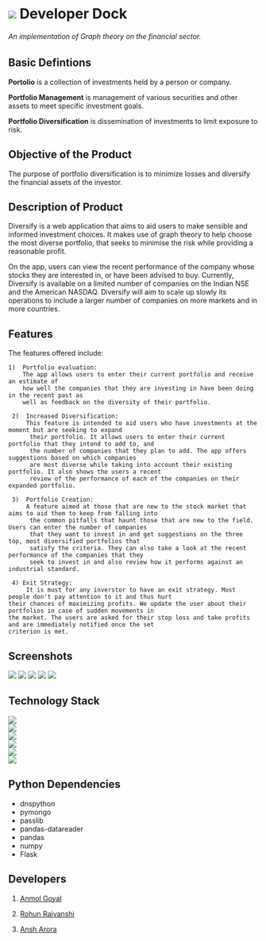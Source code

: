 # ![](https://github.com/Parizval/DeveloperDock/blob/master/enterprise.png) Developer Dock
###### An implementation of Graph theory on the financial sector.


## Basic Defintions 

**Portolio** is a collection of investments held by a person or company.

**Portfolio Management** is management of various securities and other assets to meet 
specific investment goals.

**Portfolio Diversification** is dissemination of investments 
to limit exposure to risk.

## Objective of the Product
   The purpose of portfolio diversification is to minimize losses and 
    diversify the financial assets of the investor.

## Description of Product

Diversify is a web application that aims to aid users to make sensible and informed investment choices. It makes use of graph theory to help choose the most diverse portfolio, that seeks to minimise the risk while providing a reasonable profit. 

On the app, users can view the recent performance of the company whose stocks they are interested in, or have been advised to buy. 
Currently, Diversify is available on a limited number of companies on the Indian NSE and the American NASDAQ. Diversify will aim to scale up slowly its operations to include a larger number of companies on more markets and in more countries.


## Features
The features offered include:
    
    1)  Portfolio evaluation:
        The app allows users to enter their current portfolio and receive an estimate of 
        how well the companies that they are investing in have been doing in the recent past as 
        well as feedback on the diversity of their portfolio. 
     
     2)  Increased Diversification:
         This feature is intended to aid users who have investments at the moment but are seeking to expand
          their portfolio. It allows users to enter their current portfolio that they intend to add to, and
          the number of companies that they plan to add. The app offers suggestions based on which companies
          are most diverse while taking into account their existing portfolio. It also shows the users a recent 
          review of the performance of each of the companies on their expanded portfolio.
          
     3)  Portfolio Creation:
         A feature aimed at those that are new to the stock market that aims to aid them to keep from falling into
          the common pitfalls that haunt those that are new to the field. Users can enter the number of companies 
          that they want to invest in and get suggestions on the three top, most diversified portfolios that 
          satisfy the criteria. They can also take a look at the recent performance of the companies that they 
          seek to invest in and also review how it performs against an industrial standard.
          
     4) Exit Strategy:
         It is must for any inverstor to have an exit strategy. Most people don't pay attention to it and thus hurt                               their chances of maximizing profits. We update the user about their portfolios in case of sudden movements in                           the market. The users are asked for their stop loss and take profits and are immediately notified once the set                           criterion is met.

## Screenshots
![](https://github.com/Parizval/Diversify/blob/master/img/Screenshot_2019-10-06%20Portfolio%20Management.png)
![](https://github.com/Parizval/Diversify/blob/master/img/Screenshot_2019-10-06%20PortfolioManagement%20Dashboard.png)
![](https://github.com/Parizval/Diversify/blob/master/img/Screenshot_2019-10-06%20PortfolioManagement%20Dashboard(1).png)
![](https://github.com/Parizval/Diversify/blob/master/img/Screenshot_2019-10-06%20PortfolioManagement%20Dashboard(2).png)
![](https://github.com/Parizval/Diversify/blob/master/img/Screenshot_2019-10-06%20PortfolioManagement%20Dashboard(3).png)


## Technology Stack

![](https://github.com/Parizval/Diversify/blob/master/img/python.png)  
![](https://github.com/Parizval/Diversify/blob/master/img/javascript.png)  
![](https://github.com/Parizval/Diversify/blob/master/img/browser.png)  
![](https://github.com/Parizval/Diversify/blob/master/img/bootstrap.jpg)  
![](https://github.com/Parizval/Diversify/blob/master/img/MongoDb.png)  
![](https://github.com/Parizval/Diversify/blob/master/img/connection.png)
## Python Dependencies

  - dnspython
  - pymongo
  - passlib
  - pandas-datareader
  - pandas
  - numpy
  - Flask
 
## Developers

1. [Anmol Goyal](https://github.com/Parizval)

2. [Rohun Rajvanshi]()

3. [Ansh Arora]()
